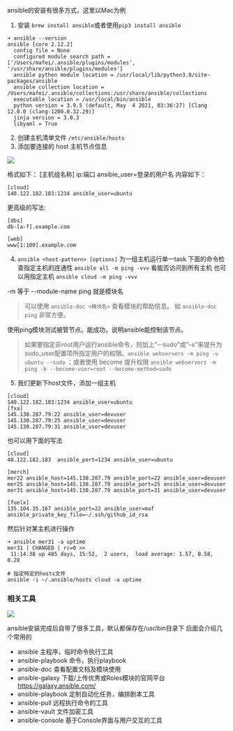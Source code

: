 ansible的安装有很多方式，这里以Mac为例
1. 安装 `brew install ansible`或者使用`pip3 install ansible`

```
➜ ansible --version
ansible [core 2.12.2]
  config file = None
  configured module search path = ['/Users/mafei/.ansible/plugins/modules', '/usr/share/ansible/plugins/modules']
  ansible python module location = /usr/local/lib/python3.9/site-packages/ansible
  ansible collection location = /Users/mafei/.ansible/collections:/usr/share/ansible/collections
  executable location = /usr/local/bin/ansible
  python version = 3.9.5 (default, May  4 2021, 03:36:27) [Clang 12.0.0 (clang-1200.0.32.29)]
  jinja version = 3.0.3
  libyaml = True
```
2. 创建主机清单文件
`/etc/ansible/hosts`
3. 添加要连接的 host 主机节点信息

![](http://pek3b.qingstor.com/hexo-blog/20220213201658.png)


格式如下：
[主机组名称]
ip:端口 ansible_user=登录的用户名
内容如下：
```
[cloud]
140.122.182.183:1234 ansible_user=ubuntu
```

更高级的写法:

```
[dbs]
db-[a-f].example.com

[web]
www[1:100].example.com
```

4. `ansible <host-pattern> [options]` 为一组主机运行单一task
下面的命令检查指定主机的连通性
`ansible all -m ping -vvv`
看能否访问到所有主机
也可以用指定主机 `ansible cloud -m ping -vvv`

-m 等于 --module-name
ping 就是模块名

> 可以使用 `ansible-doc <模块名>` 查看模块的帮助信息。 如 `ansible-doc ping` 非常方便。

使用ping模块测试被管节点。能成功，说明ansible能控制该节点。

> 如果要指定非root用户运行ansible命令，则加上"--sudo"或"-s"来提升为sudo_user配置项所指定用户的权限。`ansible webservers -m ping -u ubuntu --sudo` ；或者使用 become 提升权限 `ansible webservers -m ping -b --become-user=root --become-method=sudo`

5. 我们更新下host文件，添加一组主机
```shell script
[cloud]
140.122.182.183:1234 ansible_user=ubuntu
[fxa]
145.130.287.79:22 ansible_user=devuser
145.130.287.79:25 ansible_user=devuser
145.130.287.79:31 ansible_user=devuser
```
也可以用下面的写法
```shell script
[cloud]
40.122.182.183  ansible_port=1234 ansible_user=ubuntu

[merch]
mer22 ansible_host=145.130.287.79 ansible_port=22 ansible_user=devuser
mer25 ansible_host=145.130.287.79 ansible_port=25 ansible_user=devuser
mer31 ansible_host=145.130.287.79 ansible_port=31 ansible_user=devuser

[fuelx]
135.104.35.167 ansible_port=22 ansible_user=maf ansible_private_key_file=~/.ssh/github_id_rsa
```
然后针对某主机进行操作
```
➜ ansible mer31 -a uptime
mer31 | CHANGED | rc=0 >>
 11:14:38 up 485 days, 15:52,  2 users,  load average: 1.57, 0.58, 0.28
 
# 指定特定的hosts文件
ansible -i ~/.ansible/hosts cloud -a uptime 
```

### 相关工具

![](http://pek3b.qingstor.com/hexo-blog/20220213201635.png)

ansible安装完成后自带了很多工具，默认都保存在/usr/bin目录下
后面会介绍几个常用的

* ansible 主程序，临时命令执行工具
* ansible-playbook 命令，执行playbook
* ansible-doc 查看配置文档及模块使用
* ansible-galaxy 下载/上传优秀或Roles模块的官网平台 https://galaxy.ansible.com/
* ansible-playbook 定制自动化任务，编排剧本工具
* ansible-pull 远程执行命令的工具
* ansible-vault 文件加密工具
* ansible-console 基于Console界面与用户交互的工具
